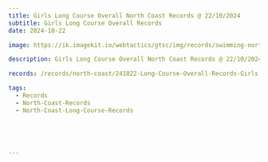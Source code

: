 ```yaml
---
title: Girls Long Course Overall North Coast Records @ 22/10/2024
subtitle: Girls Long Course Overall Records
date: 2024-10-22

image: https://ik.imagekit.io/webtactics/gtsc/img/records/swimming-north-coast-400x600.jpg

description: Girls Long Course Overall North Coast Records @ 22/10/2024

records: /records/north-coast/241022-Long-Course-Overall-Records-Girls.pdf

tags:
  - Records
  - North-Coast-Records
  - North-Coast-Long-Course-Records





---
```





